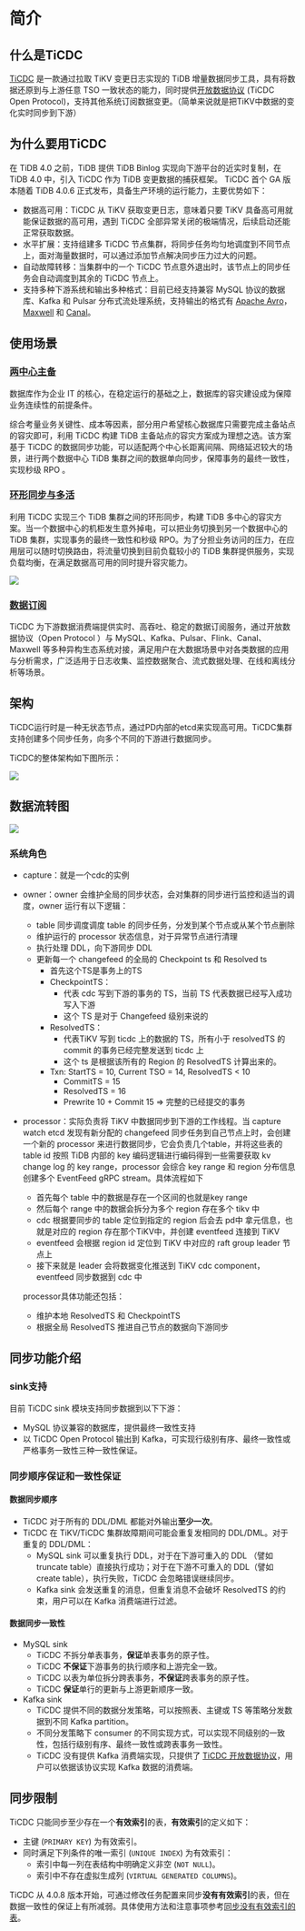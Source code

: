 # 简介

## 什么是TiCDC

[TiCDC](https://github.com/pingcap/ticdc) 是一款通过拉取 TiKV 变更日志实现的 TiDB 增量数据同步工具，具有将数据还原到与上游任意 TSO 一致状态的能力，同时提供[开放数据协议](https://docs.pingcap.com/zh/tidb/stable/ticdc-open-protocol) (TiCDC Open Protocol)，支持其他系统订阅数据变更。（简单来说就是把TiKV中数据的变化实时同步到下游）

## 为什么要用TiCDC

在 TiDB 4.0 之前，TiDB 提供 TiDB Binlog 实现向下游平台的近实时复制，在 TiDB 4.0 中，引入 TiCDC 作为 TiDB 变更数据的捕获框架。 TiCDC 首个 GA 版本随着 TiDB 4.0.6 正式发布，具备生产环境的运行能力，主要优势如下：

- 数据高可用：TiCDC 从 TiKV 获取变更日志，意味着只要 TiKV 具备高可用就能保证数据的高可用，遇到 TiCDC 全部异常关闭的极端情况，后续启动还能正常获取数据。
- 水平扩展：支持组建多 TiCDC 节点集群，将同步任务均匀地调度到不同节点上，面对海量数据时，可以通过添加节点解决同步压力过大的问题。
- 自动故障转移：当集群中的一个 TiCDC 节点意外退出时，该节点上的同步任务会自动调度到其余的 TiCDC 节点上。
- 支持多种下游系统和输出多种格式：目前已经支持兼容 MySQL 协议的数据库、Kafka 和 Pulsar 分布式流处理系统，支持输出的格式有 [Apache Avro](http://avro.apache.org/)，[Maxwell](http://maxwells-daemon.io/) 和 [Canal](https://github.com/alibaba/canal)。

## 使用场景

### [两中心主备](https://docs.google.com/document/d/14iWF-i63kuq-qleLpOwU60ilf0nmpGvoloTZgrcj3V8/edit#heading=h.ru7zgbsl26o1)

数据库作为企业 IT 的核心，在稳定运行的基础之上，数据库的容灾建设成为保障业务连续性的前提条件。

综合考量业务关键性、成本等因素，部分用户希望核心数据库只需要完成主备站点的容灾即可，利用 TiCDC 构建 TiDB 主备站点的容灾方案成为理想之选。该方案基于 TiCDC 的数据同步功能，可以适配两个中心长距离间隔、网络延迟较大的场景，进行两个数据中心 TiDB 集群之间的数据单向同步，保障事务的最终一致性，实现秒级 RPO 。

### [环形同步与多活](https://docs.google.com/document/d/14iWF-i63kuq-qleLpOwU60ilf0nmpGvoloTZgrcj3V8/edit#heading=h.w0q86192ihj9)

利用 TiCDC 实现三个 TiDB 集群之间的环形同步，构建 TiDB 多中心的容灾方案。当一个数据中心的机柜发生意外掉电，可以把业务切换到另一个数据中心的 TiDB 集群，实现事务的最终一致性和秒级 RPO。为了分担业务访问的压力，在应用层可以随时切换路由，将流量切换到目前负载较小的 TiDB 集群提供服务，实现负载均衡，在满足数据高可用的同时提升容灾能力。

![](https://tva1.sinaimg.cn/large/008i3skNly1gri4pnual3j318g0lgn00.jpg)

### [数据订阅](https://docs.google.com/document/d/14iWF-i63kuq-qleLpOwU60ilf0nmpGvoloTZgrcj3V8/edit#heading=h.ufrcxuk29yew)

TiCDC 为下游数据消费端提供实时、高吞吐、稳定的数据订阅服务，通过开放数据协议（Open Protocol ）与 MySQL、Kafka、Pulsar、Flink、Canal、Maxwell 等多种异构生态系统对接，满足用户在大数据场景中对各类数据的应用与分析需求，广泛适用于日志收集、监控数据聚合、流式数据处理、在线和离线分析等场景。

## 架构

TiCDC运行时是一种无状态节点，通过PD内部的etcd来实现高可用。TiCDC集群支持创建多个同步任务，向多个不同的下游进行数据同步。

TiCDC的整体架构如下图所示：

![](https://tva1.sinaimg.cn/large/008i3skNly1gqy53x420lj31xd0u07ek.jpg)

## 数据流转图

![](https://tva1.sinaimg.cn/large/008i3skNly1gre4mob9u9j31160is0wd.jpg)

### 系统角色

- capture：就是一个cdc的实例

- owner：owner 会维护全局的同步状态，会对集群的同步进行监控和适当的调度，owner 运行有以下逻辑：

  - table 同步调度调度 table 的同步任务，分发到某个节点或从某个节点删除
  - 维护运行的 processor 状态信息，对于异常节点进行清理
  - 执行处理 DDL，向下游同步 DDL
  - 更新每一个 changefeed 的全局的 Checkpoint ts 和 Resolved ts 
    - 首先这个TS是事务上的TS
    - CheckpointTS：
      - 代表 cdc 写到下游的事务的 TS，当前 TS 代表数据已经写入成功写入下游
      - 这个 TS 是对于 Changefeed 级别来说的
    - ResolvedTS：
      - 代表TiKV 写到 ticdc 上的数据的 TS，所有小于 resolvedTS 的 commit 的事务已经完整发送到 ticdc 上
      - 这个 ts 是根据该所有的 Region 的 ResolvedTS 计算出来的。
    - Txn: StartTS = 10,  Current TSO = 14, ResolvedTS < 10
      - CommitTS = 15
      - ResolvedTS = 16
      - Prewrite 10 + Commit 15 ⇒ 完整的已经提交的事务

- processor：实际负责将 TiKV 中数据同步到下游的工作线程。当 capture watch etcd 发现有新分配的 changefeed 同步任务到自己节点上时，会创建一个新的 processor 来进行数据同步，它会负责几个table，并将这些表的 table id 按照 TiDB 内部的 key 编码逻辑进行编码得到一些需要获取 kv change log 的 key range，processor 会综合 key range 和 region 分布信息创建多个 EventFeed gRPC stream。具体流程如下

  - 首先每个 table 中的数据是存在一个区间的也就是key range
  - 然后每个 range 中的数据会拆分为多个 region 存在多个 tikv 中
  - cdc 根据要同步的 table 定位到指定的 region 后会去 pd中 拿元信息，也就是对应的 region 存在那个TiKV中，并创建 eventfeed 连接到 TiKV
  - eventfeed 会根据 region id 定位到 TiKV 中对应的 raft group leader 节点上
  - 接下来就是 leader 会将数据变化推送到 TiKV cdc component，eventfeed 同步数据到 cdc 中

  processor具体功能还包括：

  - 维护本地 ResolvedTS 和 CheckpointTS
  - 根据全局 ResolvedTS 推进自己节点的数据向下游同步

## 同步功能介绍

### sink支持

目前 TiCDC sink 模块支持同步数据到以下下游：

- MySQL 协议兼容的数据库，提供最终一致性支持
- 以 TiCDC Open Protocol 输出到 Kafka，可实现行级别有序、最终一致性或严格事务一致性三种一致性保证。

### 同步顺序保证和一致性保证

#### 数据同步顺序

- TiCDC 对于所有的 DDL/DML 都能对外输出**至少一次**。
- TiCDC 在 TiKV/TiCDC 集群故障期间可能会重复发相同的 DDL/DML。对于重复的 DDL/DML：
  - MySQL sink 可以重复执行 DDL，对于在下游可重入的 DDL （譬如 truncate table）直接执行成功；对于在下游不可重入的 DDL（譬如 create table），执行失败，TiCDC 会忽略错误继续同步。
  - Kafka sink 会发送重复的消息，但重复消息不会破坏 ResolvedTS 的约束，用户可以在 Kafka 消费端进行过滤。

#### 数据同步一致性

- MySQL sink
  - TiCDC 不拆分单表事务，**保证**单表事务的原子性。
  - TiCDC **不保证**下游事务的执行顺序和上游完全一致。
  - TiCDC 以表为单位拆分跨表事务，**不保证**跨表事务的原子性。
  - TiCDC **保证**单行的更新与上游更新顺序一致。
- Kafka sink
  - TiCDC 提供不同的数据分发策略，可以按照表、主键或 TS 等策略分发数据到不同 Kafka partition。
  - 不同分发策略下 consumer 的不同实现方式，可以实现不同级别的一致性，包括行级别有序、最终一致性或跨表事务一致性。
  - TiCDC 没有提供 Kafka 消费端实现，只提供了 [TiCDC 开放数据协议](https://docs.pingcap.com/zh/tidb/stable/ticdc-open-protocol)，用户可以依据该协议实现 Kafka 数据的消费端。

## 同步限制

TiCDC 只能同步至少存在一个**有效索引**的表，**有效索引**的定义如下：

- 主键 (`PRIMARY KEY`) 为有效索引。
- 同时满足下列条件的唯一索引  (`UNIQUE INDEX`) 为有效索引：
  - 索引中每一列在表结构中明确定义非空 (`NOT NULL`)。
  - 索引中不存在虚拟生成列 (`VIRTUAL GENERATED COLUMNS`)。

TiCDC 从 4.0.8 版本开始，可通过修改任务配置来同步**没有有效索引**的表，但在数据一致性的保证上有所减弱。具体使用方法和注意事项参考[同步没有有效索引的表](https://docs.pingcap.com/zh/tidb/stable/manage-ticdc#同步没有有效索引的表)。

